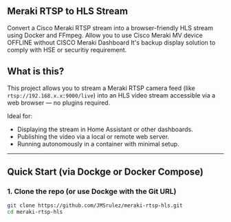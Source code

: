 ## Meraki RTSP to HLS Stream

Convert a Cisco Meraki RTSP stream into a browser-friendly HLS stream using Docker and FFmpeg.
Allow you to use Cisco Meraki MV device OFFLINE without CISCO Meraki Dashboard
It's backup display solution to comply with HSE or securitiy requirement.

## What is this?

This project allows you to stream a Meraki RTSP camera feed (like `rtsp://192.168.x.x:9000/live`) into an HLS video stream accessible via a web browser — no plugins required.

Ideal for:
- Displaying the stream in Home Assistant or other dashboards.
- Publishing the video via a local or remote web server.
- Running autonomously in a container with minimal setup.
---

## Quick Start (via Dockge or Docker Compose)

### 1. Clone the repo (or use Dockge with the Git URL)

```bash
git clone https://github.com/JMSrulez/meraki-rtsp-hls.git
cd meraki-rtsp-hls
